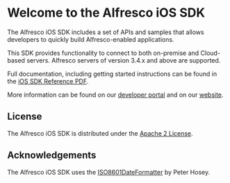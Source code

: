 Welcome to the Alfresco iOS SDK
===============================

The Alfresco iOS SDK includes a set of APIs and samples that allows developers to quickly build Alfresco-enabled applications. 

This SDK provides functionality to connect to both on-premise and Cloud-based servers. Alfresco servers of version 3.4.x and above are supported. 

Full documentation, including getting started instructions can be found in the [iOS SDK Reference PDF](https://developer.alfresco.com/resources/alfresco/pdf/iOSSDKReference-v1.0.pdf). 

More information can be found on our [developer portal](http://developer.alfresco.com/mobile) and on our [website](http://www.alfresco.com/products/mobile).


License
-------

The Alfresco iOS SDK is distributed under the [Apache 2 License](http://www.apache.org/licenses/LICENSE-2.0.html).


Acknowledgements
----------------

The Alfresco iOS SDK uses the [ISO8601DateFormatter](https://bitbucket.org/boredzo/iso-8601-parser-unparser) by Peter Hosey.